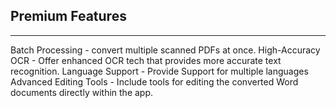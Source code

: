 ## Premium Features
---
Batch Processing - convert multiple scanned PDFs at once.
High-Accuracy OCR - Offer enhanced OCR tech that provides more accurate text recognition.
Language Support - Provide Support for multiple languages
Advanced Editing Tools - Include tools for editing the converted Word documents directly within the app.
